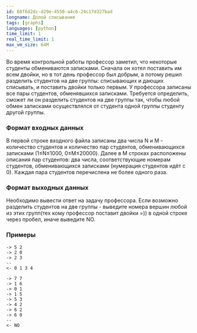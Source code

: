 ```yaml
---
id: 68f6d2dc-d29e-4550-a4c6-24c17d327bad
longname: Долой списывание
tags: [graphs]
languages: [python]
time_limit: 1
real_time_limit: 1
max_vm_size: 64M
---
```



Во время контрольной работы профессор заметил, что некоторые студенты обмениваются записками. Сначала он хотел поставить им всем двойки, но в тот день профессор был добрым, а потому решил разделить студентов на две группы: списывающих и дающих списывать, и поставить двойки только первым.
У профессора записаны все пары студентов, обменявшихся записками. Требуется определить, сможет ли он разделить студентов на две группы так, чтобы любой обмен записками осуществлялся от студента одной группы студенту другой группы.

### Формат входных данных

В первой строке входного файла записаны два числа N и M - количество студентов и количество пар студентов, обменивающихся записками (1≤N≤1000, 0≤M≤20000). Далее в M строках расположены описания пар студентов: два числа, соответствующие номерам студентов, обменивающихся записками (нумерация студентов идёт с 0). Каждая пара студентов перечислена не более одного раза.

### Формат выходных данных

Необходимо вывести ответ на задачу профессора. Если возможно разделить студентов на две группы - выведите номера вершин любой из этих групп(тех кому профессор поставит двойки =)) в одной строке через пробел, иначе выведите NO.

### Примеры
```
-> 5 2
-> 2 0
-> 2 3
--
<- 0 1 3 4
```

```
-> 7 7
-> 1 6
-> 0 1
-> 1 5
-> 5 3
-> 4 2
-> 6 2
-> 6 0
--
<- NO
```
